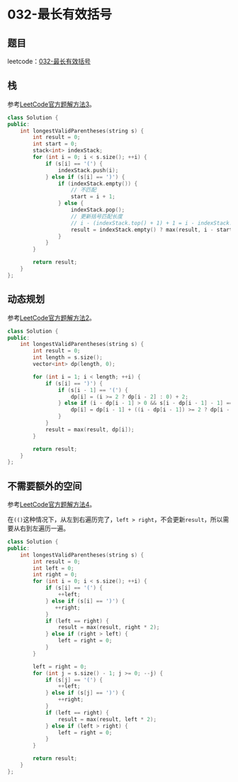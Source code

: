 # 032-最长有效括号

## 题目

leetcode：[032-最长有效括号](https://leetcode-cn.com/problems/longest-valid-parentheses/)

## 栈

参考[LeetCode官方题解方法3](https://leetcode-cn.com/problems/longest-valid-parentheses/solution/zui-chang-you-xiao-gua-hao-by-leetcode/)。

```c++
class Solution {
public:
    int longestValidParentheses(string s) {
        int result = 0;
        int start = 0;
        stack<int> indexStack;
        for (int i = 0; i < s.size(); ++i) {
            if (s[i] == '(') {
                indexStack.push(i);
            } else if (s[i] == ')') {
                if (indexStack.empty()) {
                    // 不匹配
                    start = i + 1;
                } else {
                    indexStack.pop();
                    // 更新括号匹配长度
                    // i - (indexStack.top() + 1) + 1 = i - indexStack.top()，其中s[indexStack.top() + 1] 与 s[i] 匹配
                    result = indexStack.empty() ? max(result, i - start + 1) : max(result, i - indexStack.top());
                }
            }
        }

        return result;
    }
};
```

## 动态规划

参考[LeetCode官方题解方法2](https://leetcode-cn.com/problems/longest-valid-parentheses/solution/zui-chang-you-xiao-gua-hao-by-leetcode/)。

```c++
class Solution {
public:
    int longestValidParentheses(string s) {
        int result = 0;
        int length = s.size();
        vector<int> dp(length, 0);

        for (int i = 1; i < length; ++i) {
            if (s[i] == ')') {
                if (s[i - 1] == '(') {
                    dp[i] = (i >= 2 ? dp[i - 2] : 0) + 2;
                } else if (i - dp[i - 1] > 0 && s[i - dp[i - 1] - 1] == '(') {
                    dp[i] = dp[i - 1] + ((i - dp[i - 1]) >= 2 ? dp[i - dp[i - 1] - 2] : 0) + 2;
                }
            }
            result = max(result, dp[i]);
        }

        return result;
    }
};
```

## 不需要额外的空间

参考[LeetCode官方题解方法4](https://leetcode-cn.com/problems/longest-valid-parentheses/solution/zui-chang-you-xiao-gua-hao-by-leetcode/)。

在`(()`这种情况下，从左到右遍历完了，`left > right`，不会更新`result`，所以需要从右到左遍历一遍。

```c++
class Solution {
public:
    int longestValidParentheses(string s) {
        int result = 0;
        int left = 0;
        int right = 0;
        for (int i = 0; i < s.size(); ++i) {
            if (s[i] == '(') {
                ++left;
            } else if (s[i] == ')') {
               ++right;
            }
            if (left == right) {
                result = max(result, right * 2);
            } else if (right > left) {
                left = right = 0;
            }
        }

        left = right = 0;
        for (int j = s.size() - 1; j >= 0; --j) {
            if (s[j] == '(') {
                ++left;
            } else if (s[j] == ')') {
                ++right;
            }
            if (left == right) {
                result = max(result, left * 2);
            } else if (left > right) {
                left = right = 0;
            }
        }

        return result;
    }
};
```
